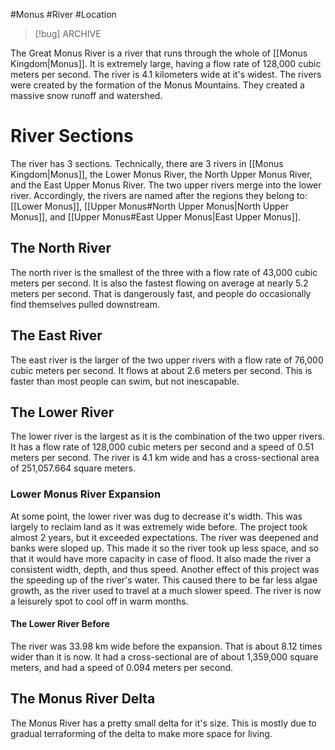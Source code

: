 #Monus #River #Location 

> [!bug] ARCHIVE


The Great Monus River is a river that runs through the whole of [[Monus Kingdom|Monus]]. It is extremely large, having a flow rate of 128,000 cubic meters per second. The river is 4.1 kilometers wide at it's widest. The rivers were created by the formation of the Monus Mountains. They created a massive snow runoff and watershed.
# River Sections
The river has 3 sections. Technically, there are 3 rivers in [[Monus Kingdom|Monus]], the Lower Monus River, the North Upper Monus River, and the East Upper Monus River. The two upper rivers merge into the lower river. Accordingly, the rivers are named after the regions they belong to: [[Lower Monus]], [[Upper Monus#North Upper Monus|North Upper Monus]], and [[Upper Monus#East Upper Monus|East Upper Monus]].
## The North River
The north river is the smallest of the three with a flow rate of 43,000 cubic meters per second. It is also the fastest flowing on average at nearly 5.2 meters per second. That is dangerously fast, and people do occasionally find themselves pulled downstream.
## The East River
The east river is the larger of the two upper rivers with a flow rate of 76,000 cubic meters per second. It flows at about 2.6 meters per second. This is faster than most people can swim, but not inescapable.
## The Lower River
The lower river is the largest as it is the combination of the two upper rivers. It has a flow rate of 128,000 cubic meters per second and a speed of 0.51 meters per second. The river is 4.1 km wide and has a cross-sectional area of 251,057.664 square meters.
### Lower Monus River Expansion
At some point, the lower river was dug to decrease it's width. This was largely to reclaim land as it was extremely wide before. The project took almost 2 years, but it exceeded expectations. The river was deepened and banks were sloped up. This made it so the river took up less space, and so that it would have more capacity in case of flood. It also made the river a consistent width, depth, and thus speed. Another effect of this project was the speeding up of the river's water. This caused there to be far less algae growth, as the river used to travel at a much slower speed. The river is now a leisurely spot to cool off in warm months.
#### The Lower River Before
The river was 33.98 km wide before the expansion. That is about 8.12 times wider than it is now. It had a cross-sectional are of about 1,359,000 square meters, and had a speed of 0.094 meters per second.
## The Monus River Delta
The Monus River has a pretty small delta for it's size. This is mostly due to gradual terraforming of the delta to make more space for living.